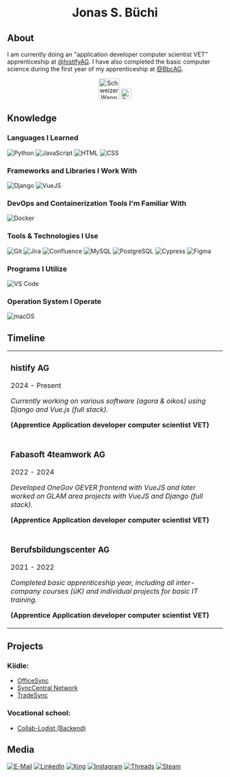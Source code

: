 <h1 align="center">Jonas S. Büchi</h1>

## About
I am currently doing an "application developer computer scientist VET" apprenticeship at [@histifyAG](https://github.com/histify).
I have also completed the basic computer science during the first year of my apprenticeship at [@BbcAG](https://github.com/ICT-BBc).

<p align="center">
  <img src="https://upload.wikimedia.org/wikipedia/commons/9/95/Coat_of_arms_of_Switzerland.svg" alt="Schweizer Wappen" width="48" height="48">
  <img src="https://upload.wikimedia.org/wikipedia/commons/4/47/Wappen_Bern_matt.svg" alt="Bern" width="24" height="24">
</p>

## Knowledge
### Languages I Learned
![Python](https://img.shields.io/badge/Python-3776AB?style=for-the-badge&logo=python&logoColor=white)
![JavaScript](https://img.shields.io/badge/JavaScript-F7DF1E?style=for-the-badge&logo=javascript&logoColor=black)
![HTML](https://img.shields.io/badge/HTML5-E34F26?style=for-the-badge&logo=html5&logoColor=white)
![CSS](https://img.shields.io/badge/CSS3-1572B6?style=for-the-badge&logo=css3&logoColor=white)

### Frameworks and Libraries I Work With
![Django](https://img.shields.io/badge/Django-092E20?style=for-the-badge&logo=django&logoColor=green)
![VueJS](https://img.shields.io/badge/Vue.js-35495E?style=for-the-badge&logo=vue.js&logoColor=4FC08D)

### DevOps and Containerization Tools  I'm Familiar With
![Docker](https://img.shields.io/badge/Docker-2496ED?style=for-the-badge&logo=docker&logoColor=white)

### Tools & Technologies I Use
![Git](https://img.shields.io/badge/Git-F05032?style=for-the-badge&logo=git&logoColor=white)
![Jira](https://img.shields.io/badge/Jira-0052CC?style=for-the-badge&logo=jira&logoColor=white)
![Confluence](https://img.shields.io/badge/Confluence-172B4D?logo=confluence&logoColor=fff&style=for-the-badge)
![MySQL](https://img.shields.io/badge/MySQL-4479A1?style=for-the-badge&logo=mysql&logoColor=white)
![PostgreSQL](https://img.shields.io/badge/PostgreSQL-336791?style=for-the-badge&logo=postgresql&logoColor=white)
![Cypress](https://img.shields.io/badge/Cypress-69D3A7?logo=cypress&logoColor=fff&style=for-the-badge)
![Figma](https://img.shields.io/badge/Figma-F24E1E?logo=figma&logoColor=fff&style=for-the-badge)

### Programs I Utilize
![VS Code](https://img.shields.io/badge/VS%20Code-007ACC?style=for-the-badge&logo=visual-studio-code&logoColor=white)

### Operation System I Operate
![macOS](https://img.shields.io/badge/macOS-000?logo=macos&logoColor=fff&style=for-the-badge)

## Timeline
<table>
  <tr>
    <td>
      <h3>histify AG</h3>
      <p>2024 - Present</p>
      <p><em>Currently working on various software (agora & oikos) using Django and Vue.js (full stack).</em></p>
      <p><strong>(Apprentice Application developer computer scientist VET)</strong></p>
    </td>
  </tr>
  <tr>
    <td>
      <h3>Fabasoft 4teamwork AG</h3>
      <p>2022 - 2024</p>
      <p><em>Developed OneGov GEVER frontend with VueJS and later worked on GLAM area projects with VueJS and Django (full stack).</em></p>
      <p><strong>(Apprentice Application developer computer scientist VET)</strong></p>
    </td>
  </tr>
  <tr>
    <td>
      <h3>Berufsbildungscenter AG</h3>
      <p>2021 - 2022</p>
      <p><em>Completed basic apprenticeship year, including all inter-company courses (üK) and individual projects for basic IT training.</em></p>
      <p><strong>(Apprentice Application developer computer scientist VET)</strong></p>
    </td>
  </tr>
</table>

## Projects

### Kiidle:
- [OfficeSync](https://github.com/kiidle/officesync)
- [SyncCentral Network](https://github.com/kiidle/synccentral)
- [TradeSync](https://github.com/kiidle/tradesync)

### Vocational school:
- [Collab-Lodist (Backend)](https://github.com/Gibb-Panda/collab-lodist-backend)

## Media
[![E-Mail](https://img.shields.io/badge/Email-D14836?style=for-the-badge&logo=gmail&logoColor=white)](mailto:buechi.jonas@kiidle.com)
[![LinkedIn](https://img.shields.io/badge/LinkedIn-0A66C2?style=for-the-badge&logo=linkedin&logoColor=white)](https://www.linkedin.com/in/jonas-s-b%C3%BCchi-8a3497219)
[![Xing](https://img.shields.io/badge/Xing-006567?logo=xing&logoColor=fff&style=for-the-badge)](https://www.xing.com/profile/JonasSimon_Buechi)
[![Instagram](https://img.shields.io/badge/Instagram-E4405F?style=for-the-badge&logo=instagram&logoColor=white)](https://www.instagram.com/buechijonas/)
[![Threads](https://img.shields.io/badge/Threads-000?logo=threads&logoColor=fff&style=for-the-badge)](https://www.threads.net/@buechijonas)
[![Steam](https://img.shields.io/badge/Steam-000?logo=steam&logoColor=fff&style=for-the-badge)](https://steamcommunity.com/id/kiidle)
